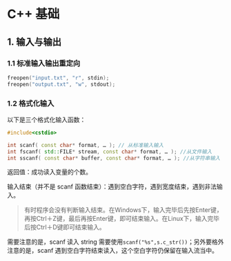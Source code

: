 # C++ 基础 #

## 1. 输入与输出 ##

### 1.1 标准输入输出重定向 ###

```cpp
freopen("input.txt", "r", stdin);
freopen("output.txt", "w", stdout);
```



### 1.2 格式化输入 ###

以下是三个格式化输入函数：

```cpp
#include<cstdio> 

int scanf( const char* format, … ); // 从标准输入输入
int fscanf( std::FILE* stream, const char* format, … ); //从文件输入
int sscanf( const char* buffer, const char* format, … ); //从字符串输入
```

返回值：成功读入变量的个数。

输入结束（并不是 scanf 函数结束）：遇到空白字符，遇到宽度结束，遇到非法输入。

> 有时程序会没有判断输入结束。在Windows下，输入完毕后先按Enter键，再按Ctrl＋Z键，最后再按Enter键，即可结束输入。在Linux下，输入完毕后按Ctrl＋D键即可结束输入。

需要注意的是，scanf 读入 string 需要使用`scanf("%s",s.c_str())`；另外要格外注意的是，scanf 遇到空白字符结束读入，这个空白字符仍保留在输入流当中。

